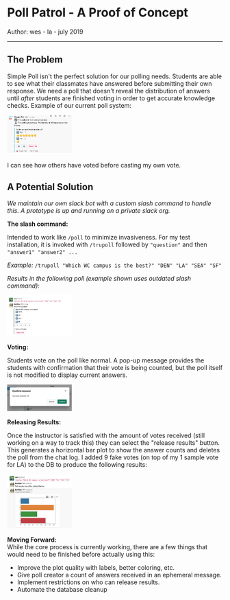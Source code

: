 # Poll Patrol - A Proof of Concept
Author: wes - la - july 2019
___

## The Problem
Simple Poll isn't the perfect solution for our polling needs. Students are able to see what their classmates have answered before submitting their own response. We need a poll that doesn't reveal the distribution of answers until _after_ students are finished voting in order to get accurate knowledge checks. Example of our current poll system:

<img src="assets/sp_bad.png" style="max-width:30%">  

I can see how others have voted before casting my own vote.
<br>

## A Potential Solution

_We maintain our own slack bot with a custom slash command to handle this. A prototype is up and running on a private slack org._

**The slash command:**  

Intended to work like `/poll` to minimize invasiveness. For my test installation, it is invoked with `/trupoll` followed by `"question"` and then `"answer1" "answer2" ...` 

*Example:* `/trupoll "Which WC campus is the best?" "DEN" "LA" "SEA" "SF"`

*Results in the following poll (example shown uses outdated slash command):*

<img src="assets/sample_poll.png" style="max-width:30%"> 
<br>  

**Voting:**

Students vote on the poll like normal. A pop-up message provides the students with confirmation that their vote is being counted, but the poll itself is not modified to display current answers. 

<img src="assets/confirm_vote.png" style="max-width:30%"> 
<br>

**Releasing Results:**

Once the instructor is satisfied with the amount of votes received (still working on a way to track this) they can select the "release results" button. This generates a horizontal bar plot to show the answer counts and deletes the poll from the chat log. I added 9 fake votes (on top of my 1 sample vote for LA) to the DB to produce the following results:

<img src="assets/results.png" style="max-width:30%"> 
<br>

**Moving Forward:**  
While the core process is currently working, there are a few things that would need to be finished before actually using this:
- Improve the plot quality with labels, better coloring, etc.
- Give poll creator a count of answers received in an ephemeral message.
- Implement restrictions on who can release results.
- Automate the database cleanup
